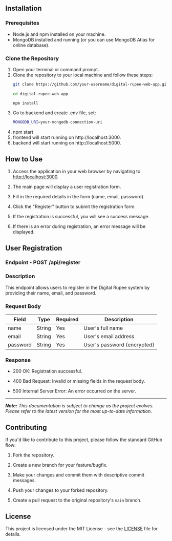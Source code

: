 ## Installation

### Prerequisites

- Node.js and npm installed on your machine.
- MongoDB installed and running (or you can use MongoDB Atlas for online database).

### Clone the Repository

1. Open your terminal or command prompt.
2. Clone the repository to your local machine and follow these steps:
   ```bash
   git clone https://github.com/your-username/digital-rupee-web-app.git
  
   cd digital-rupee-web-app
   
   npm install
   
3. Go to backend and create .env file, set:
    ```bash
    MONGODB_URI=your-mongodb-connection-uri


4. npm start
5. frontend will start running on  http://localhost:3000.
6. backend will start running on  http://localhost:5000.



## How to Use

1. Access the application in your web browser by navigating to [http://localhost:3000](http://localhost:3000).

2. The main page will display a user registration form.

3. Fill in the required details in the form (name, email, password).

4. Click the "Register" button to submit the registration form.

5. If the registration is successful, you will see a success message.

6. If there is an error during registration, an error message will be displayed.

## User Registration

### Endpoint - POST /api/register


### Description

This endpoint allows users to register in the Digital Rupee system by providing their name, email, and password.

### Request Body

| Field     | Type   | Required | Description                 |
|-----------|--------|----------|-----------------------------|
| name      | String | Yes      | User's full name            |
| email     | String | Yes      | User's email address        |
| password  | String | Yes      | User's password (encrypted) |

### Response

- 200 OK: Registration successful.

- 400 Bad Request: Invalid or missing fields in the request body.

- 500 Internal Server Error: An error occurred on the server.

---
_**Note:** This documentation is subject to change as the project evolves. Please refer to the latest version for the most up-to-date information._



## Contributing

If you'd like to contribute to this project, please follow the standard GitHub flow:

1. Fork the repository.

2. Create a new branch for your feature/bugfix.

3. Make your changes and commit them with descriptive commit messages.

4. Push your changes to your forked repository.

5. Create a pull request to the original repository's `main` branch.

## License

This project is licensed under the MIT License - see the [LICENSE](LICENSE) file for details.

    

